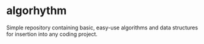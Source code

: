 # algorhythm
Simple repository containing basic, easy-use algorithms and data structures for insertion into any coding project.
